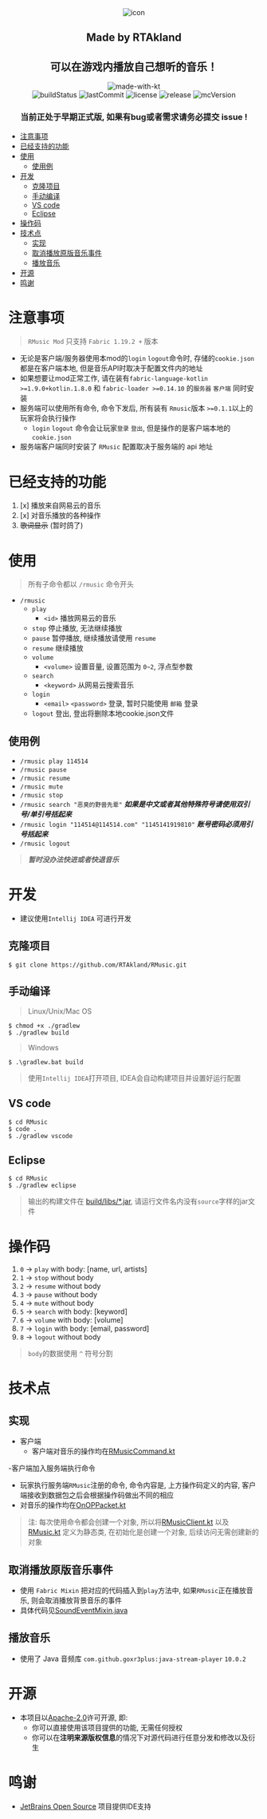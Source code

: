 <div align=center>

<img src="https://static.rtast.cn/static/rmusic/icon.png" alt="icon">

<h2>Made by RTAkland</h2>

<h2>可以在游戏内播放自己想听的音乐！</h2>

<img src="https://static.rtast.cn/static/kotlin/made-with-kotlin.svg" alt="made-with-kt">
<br>
<img src="https://img.shields.io/github/actions/workflow/status/RTAkland/RMusic/build.yml" alt="buildStatus">
<img src="https://img.shields.io/github/last-commit/RTAkland/RMusic" alt="lastCommit">
<img src="https://img.shields.io/github/license/RTAkland/RMusic?label=license&logo=apache" alt="license">
<img src="https://img.shields.io/github/v/release/RTAkland/RMusic?include_prereleases" alt="release">
<img src="https://img.shields.io/badge/MC-1.19.2-pink?logo=minecraft" alt="mcVersion">

<h3>当前正处于早期正式版, 如果有bug或者需求请务必提交 issue !</h3>

</div>

<!-- TOC -->
* [注意事项](#注意事项)
* [已经支持的功能](#已经支持的功能)
* [使用](#使用)
  * [使用例](#使用例)
* [开发](#开发)
  * [克隆项目](#克隆项目)
  * [手动编译](#手动编译)
  * [VS code](#vs-code)
  * [Eclipse](#eclipse)
* [操作码](#操作码)
* [技术点](#技术点)
  * [实现](#实现)
  * [取消播放原版音乐事件](#取消播放原版音乐事件)
  * [播放音乐](#播放音乐)
* [开源](#开源)
* [鸣谢](#鸣谢)
<!-- TOC -->

# 注意事项

> `RMusic Mod` 只支持 `Fabric 1.19.2 +` 版本

* 无论是客户端/服务器使用本mod的`login` `logout`命令时, 存储的`cookie.json`都是在客户端本地, 但是音乐API时取决于配置文件内的地址
* 如果想要让mod正常工作, 请在装有`fabric-language-kotlin >=1.9.0+kotlin.1.8.0` 和 `fabric-loader >=0.14.10`
  的`服务器` `客户端` 同时安装
* 服务端可以使用所有命令, 命令下发后, 所有装有 `Rmusic`版本 `>=0.1.1`以上的玩家将会执行操作
    * `login` `logout` 命令会让玩家`登录` `登出`, 但是操作的是客户端本地的 `cookie.json`
* 服务端客户端同时安装了 `RMusic` 配置取决于服务端的 api 地址

# 已经支持的功能

1. [x] 播放来自网易云的音乐
2. [x] 对音乐播放的各种操作
3. ~~歌词显示~~ (暂时鸽了)

# 使用

> 所有子命令都以 `/rmusic` 命令开头

- `/rmusic`
    - `play`
        - `<id>`  播放网易云的音乐
    - `stop`  停止播放, 无法继续播放
    - `pause`  暂停播放, 继续播放请使用 `resume`
    - `resume`  继续播放
    - `volume`
        - `<volume>`  设置音量, 设置范围为 `0~2`, 浮点型参数
    - `search`
        - `<keyword>`  从网易云搜索音乐
    - `login`
        - `<email>` `<password>`  登录, 暂时只能使用 `邮箱` 登录
    - `logout`  登出, 登出将删除本地cookie.json文件

## 使用例

* `/rmusic play 114514`
* `/rmusic pause`
* `/rmusic resume`
* `/rmusic mute`
* `/rmusic stop`
* `/rmusic search "恶臭的野兽先辈"`   ***如果是中文或者其他特殊符号请使用双引号/单引号括起来***
* `/rmusic login "114514@114514.com" "1145141919810"`  ***账号密码必须用引号括起来***
* `/rmusic logout`

> ***暂时没办法快进或者快退音乐***

# 开发

* 建议使用`Intellij IDEA` 可进行开发

## 克隆项目

```shell
$ git clone https://github.com/RTAkland/RMusic.git
```

## 手动编译

> Linux/Unix/Mac OS

```shell
$ chmod +x ./gradlew
$ ./gradlew build
```

> Windows

```shell
$ .\gradlew.bat build
```

> 使用`Intellij IDEA`打开项目, IDEA会自动构建项目并设置好运行配置

## VS code

```shell
$ cd RMusic
$ code .
$ ./gradlew vscode
```

## Eclipse

```shell
$ cd RMusic
$ ./gradlew eclipse
```

> 输出的构建文件在 [build/libs/*.jar](build/libs), 请运行文件名内没有`source`字样的jar文件

# 操作码

1. `0` -> `play` with body: [name, url, artists]
2. `1` -> `stop` without body
3. `2` -> `resume` without body
4. `3` -> `pause` without body
5. `4` -> `mute` without body
6. `5` -> `search` with body: [keyword]
7. `6` -> `volume` with body: [volume]
8. `7` -> `login` with body: [email, password]
9. `8` -> `logout` without body

> `body`的数据使用 `^` 符号分割

# 技术点

## 实现

- 客户端
    - 客户端对音乐的操作均在[RMusicCommand.kt](../src/main/kotlin/cn/rtast/rmusic/client/commands/RMusicCommand.kt)

-客户端加入服务端执行命令

- 玩家执行服务端`RMusic`注册的命令, 命令内容是, 上方操作码定义的内容, 客户端接收到数据包之后会根据操作码做出不同的相应
- 对音乐的操作均在[OnOPPacket.kt](../src/main/kotlin/cn/rtast/rmusic/client/events/OnOPPacket.kt)

> 注: 每次使用命令都会创建一个对象, 所以将[RMusicClient.kt](../src/main/kotlin/cn/rtast/rmusic/client/RMusicClient.kt)
> 以及
> [RMusic.kt](../src/main/kotlin/cn/rtast/rmusic/RMusic.kt) 定义为静态类, 在初始化是创建一个对象, 后续访问无需创建新的对象

## 取消播放原版音乐事件

* 使用 `Fabric Mixin` 把对应的代码插入到`play`方法中, 如果`RMusic`正在播放音乐, 则会取消播放背景音乐的事件
* 具体代码见[SoundEventMixin.java](../src/main/java/cn/rtast/rmusic/mixins/SoundEventMixin.java)

## 播放音乐

* 使用了 Java 音频库 `com.github.goxr3plus:java-stream-player` `10.0.2`

# 开源

- 本项目以[Apache-2.0](./LICENSE)许可开源, 即:
    - 你可以直接使用该项目提供的功能, 无需任何授权
    - 你可以在**注明来源版权信息**的情况下对源代码进行任意分发和修改以及衍生

# 鸣谢

* [JetBrains Open Source](https://www.jetbrains.com/opensource/) 项目提供IDE支持
